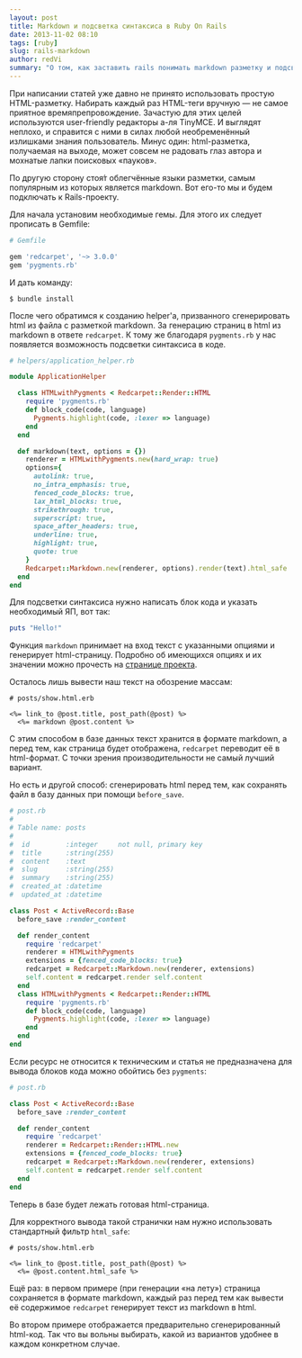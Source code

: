```yaml
---
layout: post
title: Markdown и подсветка синтаксиса в Ruby On Rails
date: 2013-11-02 08:10
tags: [ruby]
slug: rails-markdown
author: redVi
summary: "О том, как заставить rails понимать markdown разметку и подсветку синтаксиса."
---
```


При написании статей уже давно не принято использовать простую HTML-разметку. Набирать каждый раз HTML-теги вручную &mdash; не самое приятное времяпрепровождение. Зачастую для этих целей используются user-friendly редакторы а-ля TinyMCE. И выглядят неплохо, и справится с ними в силах любой необременённый излишками знания пользователь. Минус один: html-разметка, получаемая на выходе, может совсем не радовать глаз автора и мохнатые лапки поисковых &laquo;пауков&raquo;.

По другую сторону стоя&#x301;т облегчённые языки разметки, самым популярным из которых является markdown. Вот его-то мы и будем подключать к Rails-проекту.

Для начала установим необходимые гемы. Для этого их следует прописать в Gemfile:

```ruby
# Gemfile

gem 'redcarpet', '~> 3.0.0'
gem 'pygments.rb'
```

И дать команду:

```console
$ bundle install
```

После чего обратимся к созданию helper'а, призванного сгенерировать html из файла с разметкой markdown. За генерацию страниц в html из markdown в ответе `redcarpet`. К тому же благодаря `pygments.rb` у нас появляется возможность подсветки синтаксиса в коде.

```ruby
# helpers/application_helper.rb

module ApplicationHelper

  class HTMLwithPygments < Redcarpet::Render::HTML
    require 'pygments.rb'
    def block_code(code, language)
      Pygments.highlight(code, :lexer => language)
    end
  end

  def markdown(text, options = {})
    renderer = HTMLwithPygments.new(hard_wrap: true)
    options={
      autolink: true,
      no_intra_emphasis: true,
      fenced_code_blocks: true,
      lax_html_blocks: true,
      strikethrough: true,
      superscript: true,
      space_after_headers: true,
      underline: true,
      highlight: true,
      quote: true
    }
    Redcarpet::Markdown.new(renderer, options).render(text).html_safe
  end
end
```

Для подсветки синтаксиса нужно написать блок кода и указать необходимый ЯП, вот так:

~~~ruby
puts "Hello!"
~~~

Функция `markdown` принимает на вход текст с указанными опциями и генерирует html-страницу. Подробно об имеющихся опциях и их значении можно прочесть на [странице проекта](https://github.com/vmg/redcarpet).

Осталось лишь вывести наш текст на обозрение массам:

```css+erb
# posts/show.html.erb

<%= link_to @post.title, post_path(@post) %>
  <%= markdown @post.content %>
```

С этим способом в базе данных текст хранится в формате markdown, а перед тем, как страница будет отображена, `redcarpet` переводит её в html-формат. С точки зрения производительности не самый лучший вариант.

Но есть и другой способ: сгенерировать html перед тем, как сохранять файл в базу данных при помощи `before_save`.

```ruby
# post.rb
#
# Table name: posts
#
#  id         :integer     not null, primary key
#  title      :string(255)
#  content    :text
#  slug       :string(255)
#  summary    :string(255)
#  created_at :datetime
#  updated_at :datetime

class Post < ActiveRecord::Base
  before_save :render_content

  def render_content
    require 'redcarpet'
    renderer = HTMLwithPygments
    extensions = {fenced_code_blocks: true}
    redcarpet = Redcarpet::Markdown.new(renderer, extensions)
    self.content = redcarpet.render self.content
  end
  class HTMLwithPygments < Redcarpet::Render::HTML
    require 'pygments.rb'
    def block_code(code, language)
      Pygments.highlight(code, :lexer => language)
    end
  end
end
```

Если ресурс не относится к техническим и статья не предназначена для вывода блоков кода можно обойтись без `pygments`:

```ruby
# post.rb

class Post < ActiveRecord::Base
  before_save :render_content

  def render_content
    require 'redcarpet'
    renderer = Redcarpet::Render::HTML.new
    extensions = {fenced_code_blocks: true}
    redcarpet = Redcarpet::Markdown.new(renderer, extensions)
    self.content = redcarpet.render self.content
  end
end
```

Теперь в базе будет лежать готовая html-страница.

Для корректного вывода такой странички нам нужно использовать стандартный фильтр `html_safe`:

```css+erb
# posts/show.html.erb

<%= link_to @post.title, post_path(@post) %>
  <%= @post.content.html_safe %>
```

Ещё раз: в первом примере (при генерации &laquo;на лету&raquo;) страница сохраняется в формате markdown, каждый раз перед тем как вывести её содержимое `redcarpet` генерирует текст из markdown в html.

Во втором примере отображается предварительно сгенерированный html-код. Так что вы вольны выбирать, какой из вариантов удобнее в каждом конкретном случае.
